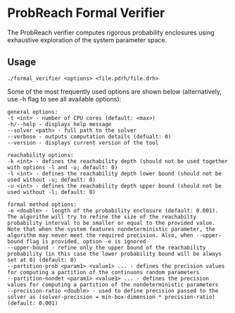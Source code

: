 # ProbReach Formal Verifier

The ProbReach verifier computes rigorous probability enclosures using exhaustive exploration of the system parameter space.

## Usage

	./formal_verifier <options> <file.pdrh/file.drh>

Some of the most frequently used options are shown below (alternatively, use -h flag to see all available options):
```
general options:
-t <int> - number of CPU cores (default: <max>)
-h/--help - displays help message
--solver <path> - full path to the solver
--verbose - outputs computation details (defualt: 0)
--version - displays current version of the tool

reachability options:
-k <int> - defines the reachability depth (should not be used together with options -l and -u; default: 0)
-l <int> - defines the reachability depth lower bound (should not be used without -u; default: 0)
-u <int> - defines the reachability depth upper bound (should not be used without -l; default: 0)

formal method options:
-e <double> - length of the probability enclosure (default: 0.001). The algorithm will try to refine the size of the reachabilty probability interval to be smaller or equal to the provided value. Note that when the system features nondeterministic parameter, the algorithm may never meet the required precision. Also, when --upper-bound flag is provided, option -e is ignored
--upper-bound - refine only the upper bound of the reachability probability (in this case the lower probability bound will be always set at 0) (default: 0)
--partition-prob <param1> <value1> ... - defines the precision values for computing a partition of the continuons random parameters
--partition-nondet <param1> <value1> ... - defines the precision values for computing a partition of the nondeterministic parameters
--precision-ratio <double> - used to define precision passed to the solver as (solver-precision = min-box-dimension * precision-ratio) (default: 0.001)
```


